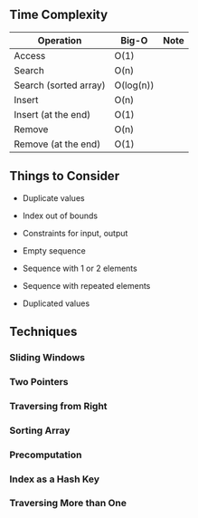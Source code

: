 ## Time Complexity

| Operation             | Big-O     | Note |
| --------------------- | --------- | ---- |
| Access                | O(1)      |      |
| Search                | O(n)      |      |
| Search (sorted array) | O(log(n)) |      |
| Insert                | O(n)      |      |
| Insert (at the end)   | O(1)      |      |
| Remove                | O(n)      |      |
| Remove (at the end)   | O(1)      |      |

## Things to Consider

- Duplicate values
- Index out of bounds
- Constraints for input, output

- Empty sequence
- Sequence with 1 or 2 elements
- Sequence with repeated elements
- Duplicated values

## Techniques

### Sliding Windows

### Two Pointers

### Traversing from Right

### Sorting Array

### Precomputation

### Index as a Hash Key

### Traversing More than One
